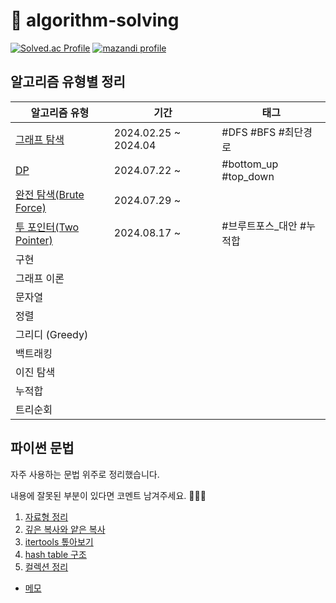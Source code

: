 # 🐯 algorithm-solving

[![Solved.ac Profile](http://mazassumnida.wtf/api/v2/generate_badge?boj=leedrkr323&hide_border=true)](https://solved.ac/leedrkr323/)
[![mazandi profile](http://mazandi.herokuapp.com/api?handle=leedrkr323&theme=warm)](https://solved.ac/leedrkr323/)

## 알고리즘 유형별 정리

| 알고리즘 유형                                         | 기간                   | 태그                   |
|-------------------------------------------------|----------------------|----------------------|
| [그래프 탐색](BOJ/graph_traversal/README.md)         | 2024.02.25 ~ 2024.04 | #DFS #BFS #최단경로      |
| [DP](BOJ/dynamic_programming/README.md)         | 2024.07.22 ~         | #bottom_up #top_down |
| [완전 탐색(Brute Force)](BOJ/brute_force/README.md) | 2024.07.29 ~         |                      |
| [투 포인터(Two Pointer)](BOJ/two_pointer/README.md) | 2024.08.17 ~         | #브루트포스_대안 #누적합       |
| 구현                                              |                      |                      |
| 그래프 이론                                          |                      |                      |
| 문자열                                             |                      |                      |
| 정렬                                              |                      |                      |
| 그리디 (Greedy)                                    |                      |                      |
| 백트래킹                                            |                      |                      |
| 이진 탐색                                           |                      |                      |
| 누적합                                             |                      |                      |
| 트리순회                                            |                      |                      |

## 파이썬 문법

자주 사용하는 문법 위주로 정리했습니다.

내용에 잘못된 부분이 있다면 코멘트 남겨주세요. 🙇🏻‍♀️

1. [자료형 정리](/python/data_type.md)
2. [깊은 복사와 얕은 복사](/python/copy.md)
3. [itertools 톺아보기](/python/itertools.md)
4. [hash table 구조](/python/hashtable.md)
5. [컬렉션 정리](/python/collection.md)

+ [메모](python/convention.md)
